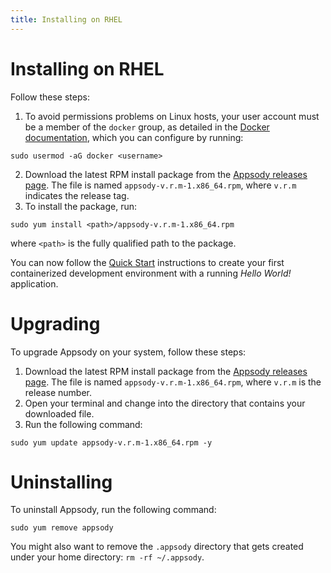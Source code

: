 ```yaml
---
title: Installing on RHEL
---
```


# Installing on RHEL

Follow these steps:

1. To avoid permissions problems on Linux hosts, your user account must be a member of the `docker` group, as detailed in the [Docker documentation](https://docs.docker.com/install/linux/linux-postinstall/), which you can configure by running:
```
sudo usermod -aG docker <username>
```
2. Download the latest RPM install package from the [Appsody releases page](https://github.com/appsody/appsody/releases). The file is named `appsody-v.r.m-1.x86_64.rpm`, where `v.r.m` indicates the release tag.
3. To install the package, run:

```
sudo yum install <path>/appsody-v.r.m-1.x86_64.rpm
```

where `<path>` is the fully qualified path to the package.

You can now follow the [Quick Start](/docs/getting-started/quick-start) instructions to create your first containerized development environment with a running *Hello World!* application.

# Upgrading

To upgrade Appsody on your system, follow these steps:
1. Download the latest RPM install package from the [Appsody releases page](https://github.com/appsody/appsody/releases). The file is named `appsody-v.r.m-1.x86_64.rpm`, where `v.r.m` is the release number.
2. Open your terminal and change into the directory that contains your downloaded file.
3. Run the following command:
```
sudo yum update appsody-v.r.m-1.x86_64.rpm -y
```

# Uninstalling

To uninstall Appsody, run the following command:
```
sudo yum remove appsody
```
You might also want to remove the `.appsody` directory that gets created under your home directory: `rm -rf ~/.appsody`.
